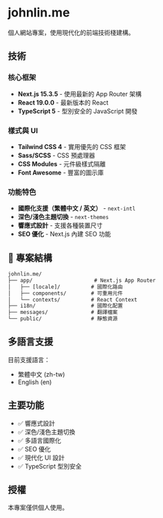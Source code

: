 # johnlin.me

個人網站專案，使用現代化的前端技術棧建構。

## 技術

### 核心框架

- **Next.js 15.3.5** - 使用最新的 App Router 架構
- **React 19.0.0** - 最新版本的 React
- **TypeScript 5** - 型別安全的 JavaScript 開發

### 樣式與 UI

- **Tailwind CSS 4** - 實用優先的 CSS 框架
- **Sass/SCSS** - CSS 預處理器
- **CSS Modules** - 元件級樣式隔離
- **Font Awesome** - 豐富的圖示庫

### 功能特色

- **國際化支援（繁體中文 / 英文）** - `next-intl`
- **深色/淺色主題切換** - `next-themes`
- **響應式設計** - 支援各種裝置尺寸
- **SEO 優化** - Next.js 內建 SEO 功能

## 📁 專案結構

```txt
johnlin.me/
├── app/                    # Next.js App Router
│   ├── [locale]/          # 國際化路由
│   ├── components/        # 可重用元件
│   └── contexts/          # React Context
├── i18n/                  # 國際化配置
├── messages/              # 翻譯檔案
└── public/                # 靜態資源
```

## 多語言支援

目前支援語言：

- 繁體中文 (zh-tw)
- English (en)

## 主要功能

- ✅ 響應式設計
- ✅ 深色/淺色主題切換
- ✅ 多語言國際化
- ✅ SEO 優化
- ✅ 現代化 UI 設計
- ✅ TypeScript 型別安全

## 授權

本專案僅供個人使用。
